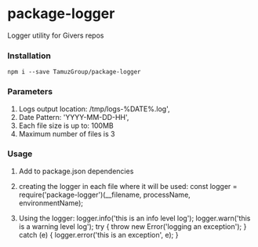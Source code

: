 # package-logger

Logger utility for Givers repos

### Installation
```npm i --save TamuzGroup/package-logger```

### Parameters
1. Logs output location: /tmp/logs-%DATE%.log',
2. Date Pattern: 'YYYY-MM-DD-HH',
3. Each file size is up to: 100MB
4. Maximum number of files is 3

### Usage
1. Add to package.json dependencies

2. creating the logger in each file where it will be used:
const logger = require('package-logger')(__filename, processName, environmentName);

3. Using the logger:
logger.info('this is an info level log');
logger.warn('this is a warning level log');
try { throw new Error('logging an exception'); }
catch (e) { logger.error('this is an exception', e); }
